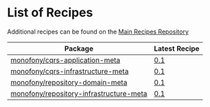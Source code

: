# List of Recipes

Additional recipes can be found on the [Main Recipes Repository](https://github.com/symfony/recipes/blob/flex/main/RECIPES.md)

| Package | Latest Recipe |
| --- | --- |
| [monofony/cqrs-application-meta](https://packagist.org/packages/monofony/cqrs-application-meta) | [0.1](monofony/cqrs-application-meta/0.1) |
| [monofony/cqrs-infrastructure-meta](https://packagist.org/packages/monofony/cqrs-infrastructure-meta) | [0.1](monofony/cqrs-infrastructure-meta/0.1) |
| [monofony/repository-domain-meta](https://packagist.org/packages/monofony/repository-domain-meta) | [0.1](monofony/repository-domain-meta/0.1) |
| [monofony/repository-infrastructure-meta](https://packagist.org/packages/monofony/repository-infrastructure-meta) | [0.1](monofony/repository-infrastructure-meta/0.1) |